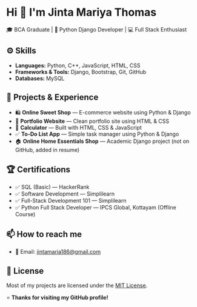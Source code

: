 # Hi 👋 I'm Jinta Mariya Thomas

🎓 BCA Graduate | 🐍 Python Django Developer | 💻 Full Stack Enthusiast  


## ⚙️ Skills
- **Languages:** Python, C++, JavaScript, HTML, CSS
- **Frameworks & Tools:** Django, Bootstrap, Git, GitHub
- **Databases:** MySQL


## 🔭 Projects & Experience
- 🛍️ **Online Sweet Shop** — E-commerce website using Python & Django
- 💼 **Portfolio Website** — Clean portfolio site using HTML & CSS
- 🧮 **Calculator** — Built with HTML, CSS & JavaScript
- ✅ **To-Do List App** — Simple task manager using Python & Django
- 🏠 **Online Home Essentials Shop** — Academic Django project (not on GitHub, added in resume)


## 🏆 Certifications
- ✅ SQL (Basic) — HackerRank
- ✅ Software Development — Simplilearn
- ✅ Full-Stack Development 101 — Simplilearn
- ✅ Python Full Stack Developer — IPCS Global, Kottayam (Offline Course)


## 📫 How to reach me
- 📧 Email: jintamaria186@gmail.com


## 📜 License
Most of my projects are licensed under the [MIT License](LICENSE).

⭐ **Thanks for visiting my GitHub profile!**
